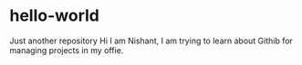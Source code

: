 # hello-world
Just another repository
Hi I am  Nishant, I am trying to learn about Githib for managing projects in my offie.
